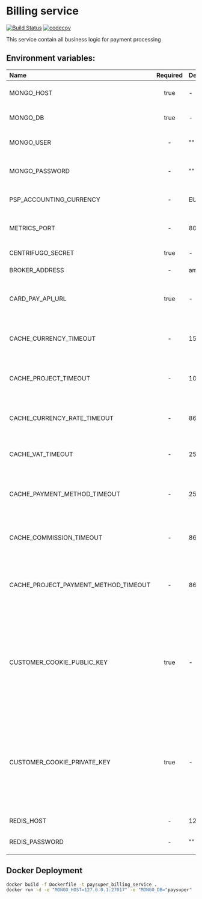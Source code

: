 Billing service
=====

[![Build Status](https://travis-ci.org/paysuper/paysuper-billing-server.svg?branch=master)](https://travis-ci.org/paysuper/paysuper-billing-server) 
[![codecov](https://codecov.io/gh/paysuper/paysuper-billing-server/branch/master/graph/badge.svg)](https://codecov.io/gh/paysuper/paysuper-billing-server)

This service contain all business logic for payment processing

## Environment variables:

| Name                                 | Required | Default               | Description                                                                                                                         |
|:-------------------------------------|:--------:|:----------------------|:------------------------------------------------------------------------------------------------------------------------------------|
| MONGO_HOST                           | true     | -                     | MongoDB host including port if this needed                                                                                          |
| MONGO_DB                             | true     | -                     | MongoDB database name                                                                                                               |
| MONGO_USER                           | -        | ""                    | MongoDB user for access to database                                                                                                 |
| MONGO_PASSWORD                       | -        | ""                    | MongoBD password for access to database                                                                                             |
| PSP_ACCOUNTING_CURRENCY              | -        | EUR                   | PaySuper accounting currency                                                                                                        |
| METRICS_PORT                         | -        | 8086                  | Http server port for health and metrics request                                                                                     |
| CENTRIFUGO_SECRET                    | true     | -                     | Centrifugo secret key                                                                                                               |
| BROKER_ADDRESS                       | -        | amqp://127.0.0.1:5672 | RabbitMQ url address                                                                                                                |
| CARD_PAY_API_URL                     | true     | -                     | CardPay API url to process payments, more in [documentation](https://integration.cardpay.com/v3/)                                   | 
| CACHE_CURRENCY_TIMEOUT               | -        | 15552000              | Timeout in seconds to refresh currencies list cache                                                                                 |
| CACHE_PROJECT_TIMEOUT                | -        | 10800                 | Timeout in seconds to refresh projects list cache                                                                                   |
| CACHE_CURRENCY_RATE_TIMEOUT          | -        | 86400                 | Timeout in seconds to refresh currencies rates cache                                                                                |
| CACHE_VAT_TIMEOUT                    | -        | 2592000               | Timeout in seconds to refresh VAT list cache                                                                                        |
| CACHE_PAYMENT_METHOD_TIMEOUT         | -        | 2592000               | Timeout in seconds to refresh payment methods list cache                                                                            |
| CACHE_COMMISSION_TIMEOUT             | -        | 86400                 | Timeout in seconds to refresh commissions list cache                                                                                |
| CACHE_PROJECT_PAYMENT_METHOD_TIMEOUT | -        | 86400                 | Timeout in seconds to refresh cache of payment methods linked to projects                                                           |
| CUSTOMER_COOKIE_PUBLIC_KEY           | true     | -                     | Base64 encoded RSA public key - used for encrypt customer browser cookies content. Minimal length of RSA public key must be 4096    |
| CUSTOMER_COOKIE_PRIVATE_KEY          | true     | -                     | Base64 encoded RSA private key - used for decrypt customer browser cookies content. Minimal length of RSA private key must be 4096  |
| REDIS_HOST                           | -        | 127.0.0.1:6379        | Redis server host                                                                                                                   |
| REDIS_PASSWORD                       | -        | ""                    | Password to access to Redis server                                                                                                  |

## Docker Deployment

```bash
docker build -f Dockerfile -t paysuper_billing_service .
docker run -d -e "MONGO_HOST=127.0.0.1:27017" -e "MONGO_DB="paysuper" ... e="CACHE_PROJECT_PAYMENT_METHOD_TIMEOUT=600" paysuper_billing_service
```